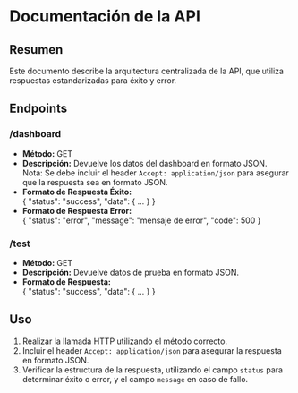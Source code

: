 # Documentación de la API

## Resumen
Este documento describe la arquitectura centralizada de la API, que utiliza respuestas estandarizadas para éxito y error.

## Endpoints

### /dashboard
- **Método:** GET
- **Descripción:** Devuelve los datos del dashboard en formato JSON.  
  Nota: Se debe incluir el header `Accept: application/json` para asegurar que la respuesta sea en formato JSON.
- **Formato de Respuesta Éxito:**  
  {
      "status": "success",
      "data": { ... }
  }
- **Formato de Respuesta Error:**  
  {
      "status": "error",
      "message": "mensaje de error",
      "code": 500
  }

### /test
- **Método:** GET
- **Descripción:** Devuelve datos de prueba en formato JSON.
- **Formato de Respuesta:**  
  {
      "status": "success",
      "data": { ... }
  }

## Uso
1. Realizar la llamada HTTP utilizando el método correcto.
2. Incluir el header `Accept: application/json` para asegurar la respuesta en formato JSON.
3. Verificar la estructura de la respuesta, utilizando el campo `status` para determinar éxito o error, y el campo `message` en caso de fallo.

